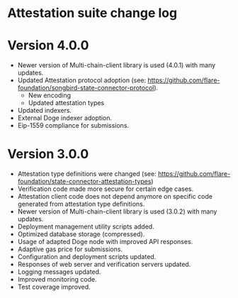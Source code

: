 # Attestation suite change log

# Version 4.0.0

- Newer version of Multi-chain-client library is used (4.0.1) with many updates.
- Updated Attestation protocol adoption (see: https://github.com/flare-foundation/songbird-state-connector-protocol).
  - New encoding
  - Updated attestation types
- Updated indexers.
- External Doge indexer adoption.
- Eip-1559 compliance for submissions.

# Version 3.0.0

- Attestation type definitions were changed (see: https://github.com/flare-foundation/state-connector-attestation-types)
- Verification code made more secure for certain edge cases.
- Attestation client code does not depend anymore on specific code generated from attestation type definitions.
- Newer version of Multi-chain-client library is used (3.0.2) with many updates.
- Deployment management utility scripts added.
- Optimized database storage (compressed).
- Usage of adapted Doge node with improved API responses.
- Adaptive gas price for submissions.
- Configuration and deployment scripts updated.
- Responses of web server and verification servers updated.
- Logging messages updated.
- Improved monitoring code.
- Test coverage improved.
